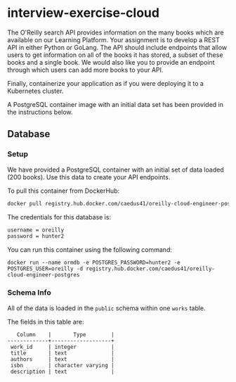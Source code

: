 # interview-exercise-cloud

The O'Reilly search API provides information on the many books which are available on our Learning Platform. Your assignment is to develop a REST API in either Python or GoLang. The API should include endpoints that allow users to get information on all of the books it has stored, a subset of these books and a single book. We would also like you to provide an endpoint through which users can add more books to your API. 

Finally, containerize your application as if you were deploying it to a Kubernetes cluster.

A PostgreSQL container image with an initial data set has been provided in the instructions below.

## Database

### Setup

We have provided a PostgreSQL container with an initial set of data loaded (200 books). Use this data to create your API endpoints.

To pull this container from DockerHub:
```bash
docker pull registry.hub.docker.com/caedus41/oreilly-cloud-engineer-postgres
```

The credentials for this database is:
```bash
username = oreilly
password = hunter2
```

You can run this container using the following command:
```
docker run --name ormdb -e POSTGRES_PASSWORD=hunter2 -e POSTGRES_USER=oreilly -d registry.hub.docker.com/caedus41/oreilly-cloud-engineer-postgres
```

### Schema Info

All of the data is loaded in the `public` schema within one `works` table. 

The fields in this table are:
```
   Column    |       Type        |
-------------+-------------------+
 work_id     | integer           |
 title       | text              |
 authors     | text              |
 isbn        | character varying |
 description | text              |
 ```

